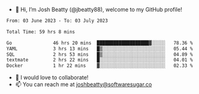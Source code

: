 - 👋 Hi, I’m Josh Beatty (@jbeatty88), welcome to my GitHub profile!

<!--START_SECTION:waka-->

```txt
From: 03 June 2023 - To: 03 July 2023

Total Time: 59 hrs 8 mins

Go               46 hrs 20 mins  ███████████████████▓░░░░░   78.36 %
YAML             3 hrs 13 mins   █▒░░░░░░░░░░░░░░░░░░░░░░░   05.44 %
SQL              2 hrs 53 mins   █▒░░░░░░░░░░░░░░░░░░░░░░░   04.89 %
textmate         2 hrs 22 mins   █░░░░░░░░░░░░░░░░░░░░░░░░   04.01 %
Docker           1 hr 22 mins    ▓░░░░░░░░░░░░░░░░░░░░░░░░   02.33 %
```

<!--END_SECTION:waka-->

- 💞️ I would love to collaborate!
- 📫 You can reach me at joshbeatty@softwaresugar.co

<!---
jbeatty88/jbeatty88 is a ✨ special ✨ repository because its `README.md` (this file) appears on your GitHub profile.
You can click the Preview link to take a look at your changes.
--->
